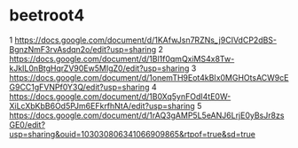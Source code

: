 # beetroot4
1 https://docs.google.com/document/d/1KAfwJsn7RZNs_j9CIVdCP2dBS-BgnzNmF3rvAsdqn2o/edit?usp=sharing
2 https://docs.google.com/document/d/1Bl1f0qmQxiMS4x8Tw-kJkIL0nBtgHqrZV90Ew5MIgZ0/edit?usp=sharing
3 https://docs.google.com/document/d/1onemTH9Eot4kBIx0MGHOtsACW9cEG9CC1gFVNPf0Y3Q/edit?usp=sharing
4 https://docs.google.com/document/d/1B0Xq5ynFOdI4tE0W-XiLcXbKbB6Od5PJm6EFkrfhNtA/edit?usp=sharing
5 https://docs.google.com/document/d/1rAQ3gAMP5L5eANJ6LrjE0yBsJr8zsGE0/edit?usp=sharing&ouid=103030806341066909865&rtpof=true&sd=true